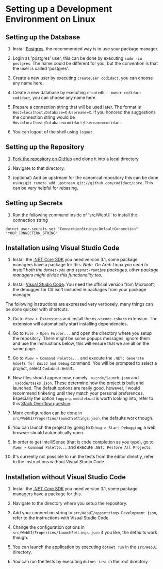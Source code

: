 # Setting up a Development Environment on Linux

## Setting up the Database

 1. Install [Postgres][4], the recommended way is to use your package manager.

 2. Login as 'postgres' user, this can be done by executing `sudo -iu postgres`. The name could be
    different for you, but the convention is that the user is called 'postgres'.

 3. Create a new user by executing `createuser codidact`, you can choose any name here.

 4. Create a new database by executing `createdb --owner codidact codidact`, you can choose
    any name here.

 5. Prepare a connection string that will be used later. The format is
    `Host=localhost;Database=X;Username=X`. If you honored the suggestions the connection
    string would be `Host=localhost;Database=codidact;Username=codidact`.

 6. You can logout of the shell using `logout`.

## Setting up the Repository

 1. [Fork the repository on GitHub][5] and clone it into a local directory.

 2. Navigate to that directory.

 3. (optional) Add an upstream for the canonical repository this can be done using
    `git remote add upstream git://github.com/codidact/core`. This can be very helpful for rebasing.

## Setting up Secrets

 1. Run the following command inside of 'src/WebUI' to install the connection string

  ```
  dotnet user-secrets set "ConnectionStrings:DefaultConnection" "YOUR_CONNECTION_STRING"
  ```

## Installation using Visual Studio Code

 1. Install the [.NET Core SDK][2] you need version 3.1, some package managers have a package for this.
    *Note. On Arch Linux you need to install both the `dotnet-sdk` and `aspnet-runtime` packages,
    other package managers might divide this functionality too.*

 2. Install [Visual Studio Code][3]. You need the official version from Microsoft, the debugger
    for C# isn't included in packages from your package manager.

The following instructions are expressed very verbosely, many things can be done quicker with
shortcuts.

 3. Go to `View > Extensions` and install the `ms-vscode.csharp` extension. The extension will
    automatically start installing dependencies.

 4. Go to `File > Open Folder...` and open the directory where you setup the repository. There might
    be some popups messages, ignore them and use the instructions below, this will ensure that we are
    all on the same page.

 5. Go to `View > Command Palette...` and execute the `.NET: Generate Assets for Build and Debug` command.
    You will be prompted to select a project, select `Codidact.WebUI`.

 6. New files should appear now, namely `.vscode/launch.json` and `.vscode/tasks.json`. These determine
    how the project is built and launched. The default options are really good, however, I would
    recommend tinkering until they match your personal preferences. Especially the option
    `logging.moduleLoad` is worth looking into, refer to this [Stack Overflow question][1].

 7. More configuration can be done in `src/WebUI/Properties/launchSettings.json`, the defaults work though.

 8. You can launch the project by going to `Debug > Start Debugging`; a web browser should automatically open.

 9. In order to get IntelliSense (that is code completion as you type), go to `View > Command Palette...` and execute
    `.NET: Restore All Projects`.

 10. It's currently not possible to run the tests from the editor directly, refer to the instructions without
    Visual Studio Code.


## Installation without Visual Studio Code

 1. Install the [.NET Core SDK][2] you need version 3.1, some package managers have a package for this.

 2. Navigate to the directory where you setup the repository.

 3. Add your connection string to `src/WebUI/appsettings.Development.json`, refer to the instructions
    with Visual Studio Code.

 4. Change the configuration options in `src/WebUI/Properties/launchSettings.json` if you like, the
    defaults work though.

 3. You can launch the application by executing `dotnet run` in the `src/WebUI` directory.

 4. You can run the tests by executing `dotnet test` in the root directory.

  [1]: https://stackoverflow.com/q/55683834/8746648
  [2]: https://dotnet.microsoft.com/download/dotnet-core/3.1
  [3]: https://code.visualstudio.com/
  [4]: https://www.postgresql.org/download/
  [5]: https://github.com/codidact/core
